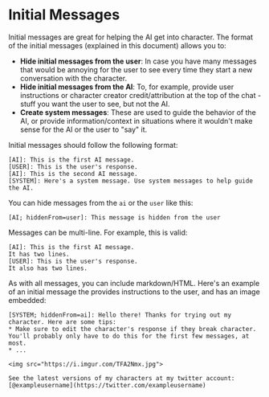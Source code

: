 # Initial Messages

Initial messages are great for helping the AI get into character. The format of the initial messages (explained in this document) allows you to:

* **Hide initial messages from the user**: In case you have many messages that would be annoying for the user to see every time they start a new conversation with the character.
* **Hide initial messages from the AI**: To, for example, provide user instructions or character creator credit/attribution at the top of the chat - stuff you want the user to see, but not the AI.
* **Create system messages**: These are used to guide the behavior of the AI, or provide information/context in situations where it wouldn't make sense for the AI or the user to "say" it.

Initial messages should follow the following format:

```text
[AI]: This is the first AI message.
[USER]: This is the user's response.
[AI]: This is the second AI message.
[SYSTEM]: Here's a system message. Use system messages to help guide the AI.
```

You can hide messages from the `ai` or the `user` like this:

```text
[AI; hiddenFrom=user]: This message is hidden from the user
```

Messages can be multi-line. For example, this is valid:

```text
[AI]: This is the first AI message.
It has two lines.
[USER]: This is the user's response.
It also has two lines.
```

As with all messages, you can include markdown/HTML. Here's an example of an initial message the provides instructions to the user, and has an image embedded:

```text
[SYSTEM; hiddenFrom=ai]: Hello there! Thanks for trying out my character. Here are some tips:
* Make sure to edit the character's response if they break character. You'll probably only have to do this for the first few messages, at most.
* ...

<img src="https://i.imgur.com/TFA2Nmx.jpg">

See the latest versions of my characters at my twitter account: [@exampleusername](https://twitter.com/exampleusername)
```
